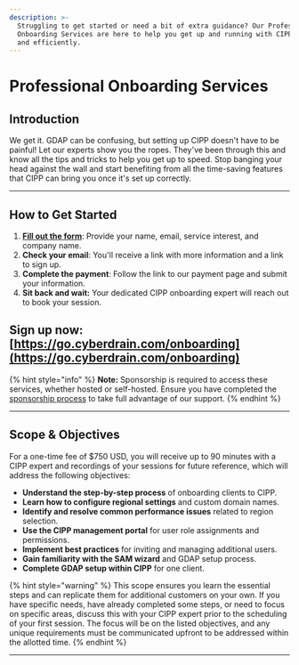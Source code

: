 ```yaml
---
description: >-
  Struggling to get started or need a bit of extra guidance? Our Professional
  Onboarding Services are here to help you get up and running with CIPP quickly
  and efficiently.
---
```


# Professional Onboarding Services

## Introduction

We get it. GDAP can be confusing, but setting up CIPP doesn't have to be painful! Let our experts show you the ropes. They've been through this and know all the tips and tricks to help you get up to speed. Stop banging your head against the wall and start benefiting from all the time-saving features that CIPP can bring you once it's set up correctly.

***

## **How to Get Started**

1. [**Fill out the form**](professional-onboarding-services.md#sign-up-here-https-go.cyberdrain.com-onboarding): Provide your name, email, service interest, and company name.
2. **Check your email**: You'll receive a link with more information and a link to sign up.
3. **Complete the payment**: Follow the link to our payment page and submit your information.
4. **Sit back and wait:** Your dedicated CIPP onboarding expert will reach out to book your session.

## Sign up now: [https://go.cyberdrain.com/onboarding](https://go.cyberdrain.com/onboarding)

{% hint style="info" %}
**Note:** Sponsorship is required to access these services, whether hosted or self-hosted. Ensure you have completed the [sponsorship process](https://github.com/sponsors/KelvinTegelaar/sponsorships?sponsor=KelvinTegelaar\&tier\_id=101398) to take full advantage of our support.
{% endhint %}

***

## **Scope & Objectives**

For a one-time fee of $750 USD, you will receive up to 90 minutes with a CIPP expert and recordings of your sessions for future reference, which will address the following objectives:

* **Understand the step-by-step process** of onboarding clients to CIPP.
* **Learn how to configure regional settings** and custom domain names.
* **Identify and resolve common performance issues** related to region selection.
* **Use the CIPP management portal** for user role assignments and permissions.
* **Implement best practices** for inviting and managing additional users.
* **Gain familiarity with the SAM wizard** and GDAP setup process.
* **Complete GDAP setup within CIPP** for one client.&#x20;

{% hint style="warning" %}
This scope ensures you learn the essential steps and can replicate them for additional customers on your own. If you have specific needs, have already completed some steps, or need to focus on specific areas, discuss this with your CIPP expert prior to the scheduling of your first session. The focus will be on the listed objectives, and any unique requirements must be communicated upfront to be addressed within the allotted time.
{% endhint %}

***
